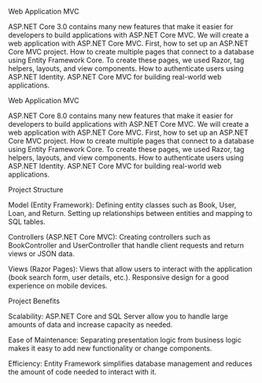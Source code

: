 Web Application MVC

ASP.NET Core 3.0 contains many new features that make it easier for developers to build applications with ASP.NET Core MVC. 
We will create a web application with ASP.NET Core MVC. First, how to set up an ASP.NET Core MVC project. How to create multiple pages that connect to a database using Entity Framework Core. 
To create these pages, we used Razor, tag helpers, layouts, and view components. 
How to authenticate users using ASP.NET Identity. ASP.NET Core MVC for building real-world web applications.

Web Application MVC

ASP.NET Core 8.0 contains many new features that make it easier for developers to build applications with ASP.NET Core MVC. We will create a web application with ASP.NET Core MVC. First, how to set up an ASP.NET Core MVC project. How to create multiple pages that connect to a database using Entity Framework Core. To create these pages, we used Razor, tag helpers, layouts, and view components. How to authenticate users using ASP.NET Identity. ASP.NET Core MVC for building real-world web applications.

Project Structure

Model (Entity Framework):
Defining entity classes such as Book, User, Loan, and Return.
Setting up relationships between entities and mapping to SQL tables.

Controllers (ASP.NET Core MVC):
Creating controllers such as BookController and UserController that handle client requests and return views or JSON data.

Views (Razor Pages):
Views that allow users to interact with the application (book search form, user details, etc.).
Responsive design for a good experience on mobile devices.

Project Benefits

Scalability: ASP.NET Core and SQL Server allow you to handle large amounts of data and increase capacity as needed.

Ease of Maintenance: Separating presentation logic from business logic makes it easy to add new functionality or change components.

Efficiency: Entity Framework simplifies database management and reduces the amount of code needed to interact with it.
